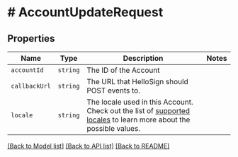 # # AccountUpdateRequest



## Properties

Name | Type | Description | Notes
------------ | ------------- | ------------- | -------------
| `accountId` | ```string``` |  The ID of the Account  |  |
| `callbackUrl` | ```string``` |  The URL that HelloSign should POST events to.  |  |
| `locale` | ```string``` |  The locale used in this Account. Check out the list of [supported locales](/api/reference/constants/#supported-locales) to learn more about the possible values.  |  |

[[Back to Model list]](../../README.md#models) [[Back to API list]](../../README.md#endpoints) [[Back to README]](../../README.md)
